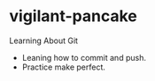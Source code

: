 # vigilant-pancake

Learning About Git
  * Leaning how to commit and push.
  * Practice make perfect.
